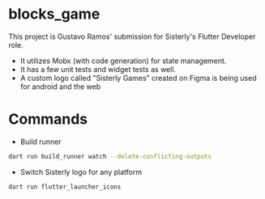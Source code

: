 # blocks_game

This project is Gustavo Ramos' submission for Sisterly's Flutter Developer role. 

- It utilizes Mobx (with code generation) for state management.
- It has a few unit tests and widget tests as well.
- A custom logo called "Sisterly Games" created on Figma is being used for android and the web

# Commands

- Build runner
```bash
dart run build_runner watch --delete-conflicting-outputs
```

- Switch Sisterly logo for any platform
```bash
dart run flutter_launcher_icons
```